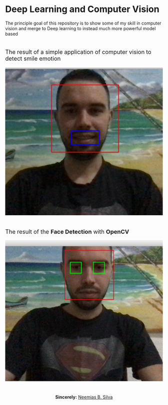 # Deep Learning and Computer Vision

The principle goal of this repository is to show some of my skill in computer vision and merge to Deep learning to instead much more powerful model based

#

<p style="font-size:18px"> The result of a simple application of computer vision to detect smile emotion</p>

![Smile and Face Detect](smile-result.png)

#

<p style="font-size:18px">The result of the <b>Face Detection</b> with <b>OpenCV</b> 
</p>

![Face and eyes Detect](face-eye.png)

# 

<p align="center"><b>Sincerely:</b> <a href="https://github.com/neemiasbsilva">Neemias B. Silva</a></p>